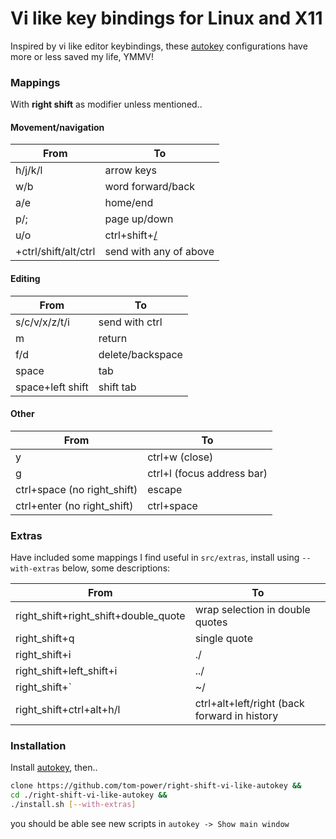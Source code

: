 # Vi like key bindings for Linux and X11

Inspired by vi like editor keybindings, these [autokey](https://github.com/autokey/autokey) configurations have more or less saved my life, YMMV!

### Mappings

With **right shift** as modifier unless mentioned..

#### Movement/navigation

| From                 | To                           |
| -------------------- | ---------------------------- |
| h/j/k/l              | arrow keys                   |
| w/b                  | word forward/back            |
| a/e                  | home/end                     |
| p/;                  | page up/down                 |
| u/o                  | ctrl+shift+[/](<tab switch>) |
| +ctrl/shift/alt/ctrl | send with any of above       |

#### Editing

| From             | To               |
| ---------------- | ---------------- |
| s/c/v/x/z/t/i    | send with ctrl   |
| m                | return           |
| f/d              | delete/backspace |
| space            | tab              |
| space+left shift | shift tab        |

#### Other

| From                        | To                         |
| --------------------------- | -------------------------- |
| y                           | ctrl+w (close)             |
| g                           | ctrl+l (focus address bar) |
| ctrl+space (no right_shift) | escape                     |
| ctrl+enter (no right_shift) | ctrl+space                 |

### Extras

Have included some mappings I find useful in `src/extras`, install using `--with-extras` below, some descriptions:

| From                                 | To                                           |
| ------------------------------------ | -------------------------------------------- |
| right_shift+right_shift+double_quote | wrap selection in double quotes              |
| right_shift+q                        | single quote                                 |
| right_shift+i                        | ./                                           |
| right_shift+left_shift+i             | ../                                          |
| right_shift+\`                       | ~/                                           |
| right_shift+ctrl+alt+h/l             | ctrl+alt+left/right (back forward in history |

### Installation

Install [autokey](https://github.com/autokey/autokey), then..

```bash
clone https://github.com/tom-power/right-shift-vi-like-autokey &&
cd ./right-shift-vi-like-autokey &&
./install.sh [--with-extras]

```

you should be able see new scripts in `autokey -> Show main window`
